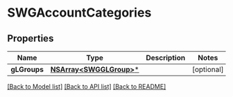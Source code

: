 # SWGAccountCategories

## Properties
Name | Type | Description | Notes
------------ | ------------- | ------------- | -------------
**gLGroups** | [**NSArray&lt;SWGGLGroup&gt;***](SWGGLGroup.md) |  | [optional] 

[[Back to Model list]](../README.md#documentation-for-models) [[Back to API list]](../README.md#documentation-for-api-endpoints) [[Back to README]](../README.md)


